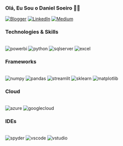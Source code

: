 ### Olá, Eu Sou o Daniel Soeiro 👋🏻


[![Blogger](https://img.shields.io/badge/Blogger-FF5722?style=for-the-badge&logo=blogger&logoColor=white)](https://oanalistafutebol.blogspot.com/) [![LinkedIn](https://img.shields.io/badge/LinkedIn-0077B5?style=for-the-badge&logo=linkedin&logoColor=white)](https://www.linkedin.com/in/daniel-s-298310145/)
[![Medium](https://img.shields.io/badge/Medium-12100E?style=for-the-badge&logo=medium&logoColor=white)](https://medium.com/@dpsoeiro)

### Technologies & Skills
<div style="display: inline_block"><br/>
  <img align="center" alt="powerbi" src="https://img.shields.io/badge/PowerBI-F2C811?style=for-the-badge&logo=Power%20BI&logoColor=white"/>
  <img align="center" alt="python" src="https://img.shields.io/badge/Python-FFD43B?style=for-the-badge&logo=python&logoColor=blue"/>
  <img align="center" alt="sqlserver" src="https://img.shields.io/badge/Microsoft_SQL_Server-CC2927?style=for-the-badge&logo=microsoft-sql-server&logoColor=white"/>
  <img align="center" alt="excel" src="https://img.shields.io/badge/Microsoft_Excel-217346?style=for-the-badge&logo=microsoft-excel&logoColor=white"/>
<div>

### Frameworks
<div style="display: inline_block"><br/>
  <img align="center" alt="numpy" src="https://img.shields.io/badge/Numpy-777BB4?style=for-the-badge&logo=numpy&logoColor=white"/>
  <img align="center" alt="pandas" src="https://img.shields.io/badge/Pandas-2C2D72?style=for-the-badge&logo=pandas&logoColor=white"/>
  <img align="center" alt="streamlit" src="https://img.shields.io/badge/Streamlit-FF4B4B?style=for-the-badge&logo=Streamlit&logoColor=white"/>
  <img align="center" alt="sklearn" src="https://img.shields.io/badge/scikit_learn-F7931E?style=for-the-badge&logo=scikit-learn&logoColor=white"/>
  <img align="center" alt="matplotlib" src="https://img.shields.io/badge/Matplotlib-%23ffffff.svg?style=for-the-badge&logo=Matplotlib&logoColor=black"/>
<div>

### Cloud
<div style="display: inline_block"><br/>
  <img align="center" alt="azure" src="https://img.shields.io/badge/azure-%230072C6.svg?style=for-the-badge&logo=microsoftazure&logoColor=white"/>
  <img align="center" alt="googlecloud" src="https://img.shields.io/badge/GoogleCloud-%234285F4.svg?style=for-the-badge&logo=google-cloud&logoColor=white"/>
<div>


### IDEs
<div style="display: inline_block"><br/>
  <img align="center" alt="spyder" src="https://img.shields.io/badge/Spyder-838485?style=for-the-badge&logo=spyder%20ide&logoColor=maroon"/>
  <img align="center" alt="vscode" src="https://img.shields.io/badge/Visual%20Studio%20Code-0078d7.svg?style=for-the-badge&logo=visual-studio-code&logoColor=white"/>
  <img align="center" alt="vstudio" src="https://img.shields.io/badge/Visual%20Studio-5C2D91.svg?style=for-the-badge&logo=visual-studio&logoColor=white"/>
<div>
